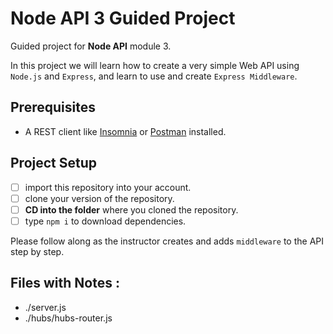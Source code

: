 # Node API 3 Guided Project

Guided project for **Node API** module 3.

In this project we will learn how to create a very simple Web API using `Node.js` and `Express`, and learn to use and create `Express Middleware`.

## Prerequisites

- A REST client like [Insomnia](https://insomnia.rest/download/) or [Postman](https://www.getpostman.com/downloads/) installed.

## Project Setup

- [ ] import this repository into your account.
- [ ] clone your version of the repository.
- [ ] **CD into the folder** where you cloned the repository.
- [ ] type `npm i` to download dependencies.

Please follow along as the instructor creates and adds `middleware` to the API step by step.

## Files with Notes :
- ./server.js
- ./hubs/hubs-router.js